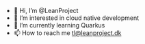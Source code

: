 - 👋 Hi, I’m @LeanProject
- 👀 I’m interested in cloud native development
- 🌱 I’m currently learning Quarkus
- 📫 How to reach me tl@leanproject.dk
